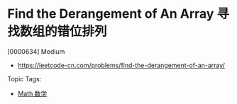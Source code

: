 # Find the Derangement of An Array 寻找数组的错位排列

[0000634] Medium

- https://leetcode-cn.com/problems/find-the-derangement-of-an-array/

Topic Tags:

- [Math 数学](https://leetcode-cn.com/tag/math/)
